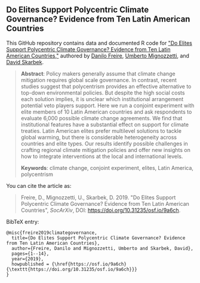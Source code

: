 ## Do Elites Support Polycentric Climate Governance? Evidence from Ten Latin American Countries

This GitHub repository contains data and documented R code for ["Do Elites Support Polycentric Climate Governance? Evidence from Ten Latin American Countries,"](https://doi.org/10.31235/osf.io/9a6ch) authored by [Danilo Freire](http://danilofreire.github.io), [Umberto Mignozzetti](http://umbertomig.com), and [David Skarbek](http://davidskarbek.com).

> **Abstract**: Policy makers generally assume that climate change mitigation requires global scale governance. In contrast, recent studies suggest that polycentrism provides an effective alternative to top-down environmental policies. But despite the high social costs each solution implies, it is unclear which institutional arrangement potential veto players support. Here we run a conjoint experiment with elite members of 10 Latin American countries and ask respondents to evaluate 6,000 possible climate change agreements. We find that institutional features have a substantial effect on support for climate treaties. Latin American elites prefer multilevel solutions to tackle global warming, but there is considerable heterogeneity across countries and elite types. Our results identify possible challenges in crafting regional climate mitigation policies and offer new insights on how to integrate interventions at the local and international levels.<Paste>
>
> **Keywords**: climate change, conjoint experiment, elites, Latin America, polycentrism

You can cite the article as: 

> Freire, D., Mignozzetti, U., Skarbek, D. 2019. "Do Elites Support Polycentric Climate Governance? Evidence from Ten Latin American Countries", _SocArXiv_, DOI: <https://doi.org/10.31235/osf.io/9a6ch>.

BibTeX entry:

```
@misc{freire2019climategovernance,
  title={Do Elites Support Polycentric Climate Governance? Evidence from Ten Latin American Countries},
  author={Freire, Danilo and Mignozzetti, Umberto and Skarbek, David},
  pages={1--14},
  year={2019},
  howpublished = {\href{https://osf.io/9a6ch}{\texttt{https://doi.org/10.31235/osf.io/9a6ch}}}
}
```
